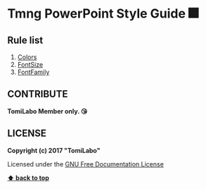 # Tmng PowerPoint Style Guide :fireworks:

## Rule list

  1. [Colors](./rules/colors.md)
  1. [FontSize](./rules/font_size.md)
  1. [FontFamily](./rules/font_family.md)

CONTRIBUTE
---

**TomiLabo Member only. :kissing_heart:**

LICENSE
---

**Copyright (c) 2017 "TomiLabo"**

Licensed under the [GNU Free Documentation License](./LICENSE.txt)

**[⬆ back to top](#rule-list)**
